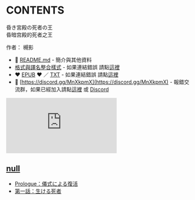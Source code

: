 # CONTENTS

昏き宮殿の死者の王  
昏暗宫殿的死者之王  

作者： 槻影  



- :closed_book: [README.md](README.md) - 簡介與其他資料
- [格式與譯名整合樣式](https://github.com/bluelovers/node-novel/blob/master/lib/locales/%E6%98%8F%E3%81%8D%E5%AE%AE%E6%AE%BF%E3%81%AE%E6%AD%BB%E8%80%85%E3%81%AE%E7%8E%8B.ts) - 如果連結錯誤 請點[這裡](https://github.com/bluelovers/node-novel/blob/master/lib/locales/)
-  :heart: [EPUB](https://gitlab.com/demonovel/epub-txt/blob/master/syosetu/%E6%98%8F%E3%81%8D%E5%AE%AE%E6%AE%BF%E3%81%AE%E6%AD%BB%E8%80%85%E3%81%AE%E7%8E%8B.epub) :heart:  ／ [TXT](https://gitlab.com/demonovel/epub-txt/blob/master/syosetu/out/%E6%98%8F%E3%81%8D%E5%AE%AE%E6%AE%BF%E3%81%AE%E6%AD%BB%E8%80%85%E3%81%AE%E7%8E%8B.out.txt) - 如果連結錯誤 請點[這裡](https://gitlab.com/demonovel/epub-txt/blob/master/syosetu/)
- :mega: [https://discord.gg/MnXkpmX](https://discord.gg/MnXkpmX) - 報錯交流群，如果已經加入請點[這裡](https://discordapp.com/channels/467794087769014273/467794088285175809) 或 [Discord](https://discordapp.com/channels/@me)


![導航目錄](https://chart.apis.google.com/chart?cht=qr&chs=150x150&chl=https://gitlab.com/novel-group/txt-source/blob/master/syosetu/昏き宮殿の死者の王/導航目錄.md "導航目錄")




## [null](00000_null)

- [Prologue：儀式による復活](00000_null/00010_Prologue%EF%BC%9A%E5%84%80%E5%BC%8F%E3%81%AB%E3%82%88%E3%82%8B%E5%BE%A9%E6%B4%BB.txt)
- [第一話：生ける死者](00000_null/00020_%E7%AC%AC%E4%B8%80%E8%A9%B1%EF%BC%9A%E7%94%9F%E3%81%91%E3%82%8B%E6%AD%BB%E8%80%85.txt)

